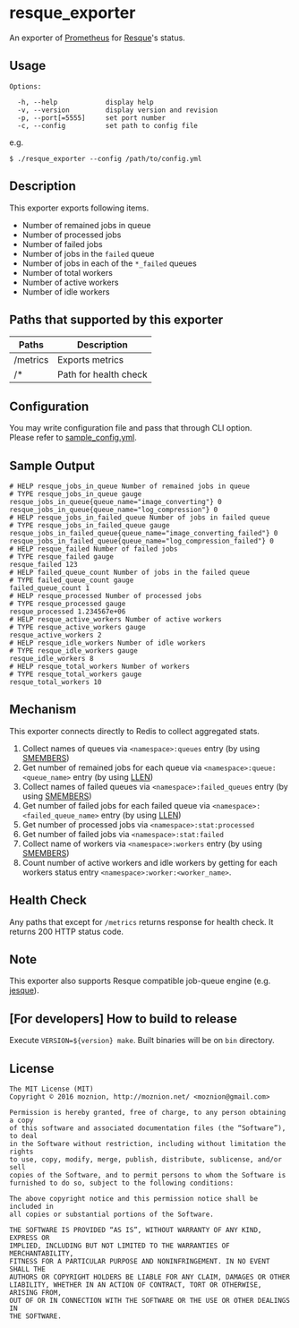 resque_exporter
==

An exporter of [Prometheus](https://prometheus.io) for [Resque](https://github.com/resque/resque)'s status.

Usage
--

```
Options:

  -h, --help            display help
  -v, --version         display version and revision
  -p, --port[=5555]     set port number
  -c, --config          set path to config file
```

e.g.

```
$ ./resque_exporter --config /path/to/config.yml
```

Description
--

This exporter exports following items.

- Number of remained jobs in queue
- Number of processed jobs
- Number of failed jobs
- Number of jobs in the `failed` queue
- Number of jobs in each of the `*_failed` queues
- Number of total workers
- Number of active workers
- Number of idle workers

Paths that supported by this exporter
--

| Paths    | Description           |
| -------- | --------------------- |
| /metrics | Exports metrics       |
| /\*      | Path for health check |

Configuration
--

You may write configuration file and pass that through CLI option.  
Please refer to [sample_config.yml](./sample_config.yml).

Sample Output
--

```
# HELP resque_jobs_in_queue Number of remained jobs in queue
# TYPE resque_jobs_in_queue gauge
resque_jobs_in_queue{queue_name="image_converting"} 0
resque_jobs_in_queue{queue_name="log_compression"} 0
# HELP resque_jobs_in_failed_queue Number of jobs in failed queue
# TYPE resque_jobs_in_failed_queue gauge
resque_jobs_in_failed_queue{queue_name="image_converting_failed"} 0
resque_jobs_in_failed_queue{queue_name="log_compression_failed"} 0
# HELP resque_failed Number of failed jobs
# TYPE resque_failed gauge
resque_failed 123
# HELP failed_queue_count Number of jobs in the failed queue
# TYPE failed_queue_count gauge
failed_queue_count 1
# HELP resque_processed Number of processed jobs
# TYPE resque_processed gauge
resque_processed 1.234567e+06
# HELP resque_active_workers Number of active workers
# TYPE resque_active_workers gauge
resque_active_workers 2
# HELP resque_idle_workers Number of idle workers
# TYPE resque_idle_workers gauge
resque_idle_workers 8
# HELP resque_total_workers Number of workers
# TYPE resque_total_workers gauge
resque_total_workers 10
```

Mechanism
--

This exporter connects directly to Redis to collect aggregated stats.

1. Collect names of queues via `<namespace>:queues` entry (by using [SMEMBERS](http://redis.io/commands/smembers))
1. Get number of remained jobs for each queue via `<namespace>:queue:<queue_name>` entry (by using [LLEN](http://redis.io/commands/llen))
1. Collect names of failed queues via `<namespace>:failed_queues` entry (by using [SMEMBERS](http://redis.io/commands/smembers))
1. Get number of failed jobs for each failed queue via `<namespace>:<failed_queue_name>` entry (by using [LLEN](http://redis.io/commands/llen))
1. Get number of processed jobs via `<namespace>:stat:processed`
1. Get number of failed jobs via `<namespace>:stat:failed`
1. Collect name of workers via `<namespace>:workers` entry (by using [SMEMBERS](http://redis.io/commands/smembers))
1. Count number of active workers and idle workers by getting for each workers status entry `<namespace>:worker:<worker_name>`.

Health Check
--

Any paths that except for `/metrics` returns response for health check. It returns 200 HTTP status code.

Note
--

This exporter also supports Resque compatible job-queue engine (e.g. [jesque](https://github.com/gresrun/jesque)).

[For developers] How to build to release
--

Execute `VERSION=${version} make`. Built binaries will be on `bin` directory.

License
--

```
The MIT License (MIT)
Copyright © 2016 moznion, http://moznion.net/ <moznion@gmail.com>

Permission is hereby granted, free of charge, to any person obtaining a copy
of this software and associated documentation files (the “Software”), to deal
in the Software without restriction, including without limitation the rights
to use, copy, modify, merge, publish, distribute, sublicense, and/or sell
copies of the Software, and to permit persons to whom the Software is
furnished to do so, subject to the following conditions:

The above copyright notice and this permission notice shall be included in
all copies or substantial portions of the Software.

THE SOFTWARE IS PROVIDED “AS IS”, WITHOUT WARRANTY OF ANY KIND, EXPRESS OR
IMPLIED, INCLUDING BUT NOT LIMITED TO THE WARRANTIES OF MERCHANTABILITY,
FITNESS FOR A PARTICULAR PURPOSE AND NONINFRINGEMENT. IN NO EVENT SHALL THE
AUTHORS OR COPYRIGHT HOLDERS BE LIABLE FOR ANY CLAIM, DAMAGES OR OTHER
LIABILITY, WHETHER IN AN ACTION OF CONTRACT, TORT OR OTHERWISE, ARISING FROM,
OUT OF OR IN CONNECTION WITH THE SOFTWARE OR THE USE OR OTHER DEALINGS IN
THE SOFTWARE.
```
